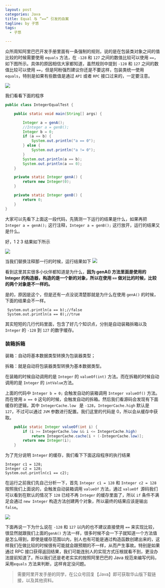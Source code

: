 ```yaml
---
layout: post
categories: Java
title: Equal 与 “==” 引发的血案
tagline: by 子悠
tags: 
  - 子悠

---
```


众所周知阿里巴巴开发手册里面有一条强制的规则，说的是在包装类对象之间的值比较的时候需要使用 `equals` 方法，在 `-128` 和 `127` 之间的数值比较可以使用 `==`，如下图所示。具体的原因相信大家都知道，虽然规则中提到 `-128` 和 `127` 之间的数值比较可以使用 `==`，但是阿粉强烈建议你还是不要这样，包装类统一使用 `equals`，特别是如果有些数值是通过 `API` 或者 `RPC` 接口过来的，一定要注意。

<!--more-->

![](http://www.justdojava.com/assets/images/2019/java/image_ziyou/2021/1004/00.png)

我们看看下面的程序

```java
public class IntegerEqualTest {

    public static void main(String[] args) {

        Integer a = genA();
        //Integer a = genB();
        Integer b = 0;
        if (a == b) {
            System.out.println("a == 0");
        } else {
            System.out.println("a != 0");
        }
        System.out.println(a == b);
        System.out.println(a == 0);
    }

    private static Integer genA() {
        return new Integer(0);
    }

    private static Integer genB() {
        return 0;
    }
}
```

大家可以先看下上面这一段代码，先猜测一下运行的结果是什么，如果再把 `Integer a = genA();` 这行注释，`Integer a = genB();` 这行放开，运行的结果又是什么。

好，1 2 3 结果如下所示

![](http://www.justdojava.com/assets/images/2019/java/image_ziyou/2021/1004/01.png)

当我们替换注释那一行的时候，运行结果如下
![](http://www.justdojava.com/assets/images/2019/java/image_ziyou/2021/1004/02.png)

看到这里其实很多小伙伴都知道是为什么，**因为 genA() 方法里面是使用的 Integer 的构造器，构造的是一个新的对象，所以在使用 `==` 做对比的时候，比较的两个对象是不一样的。**

是的，原因是这个，但是还有一点没说清楚那就是为什么在使用 `genA()` 的时候，下面的结果会不一样。

```
 System.out.println(a == b);//false
 System.out.println(a == 0);//true
```

其实短短的几行代码里面，包含了好几个知识点，分别是自动装箱拆箱以及 `Integer` 的 `-128` 到 `127` 的数字缓存。

### 装箱拆箱

装箱：自动将基本数据类型转换为包装器类型；

拆箱：就是自动将包装器类型转换为基本数据类型。

在装箱的时候自动调用的是 `Integer` 的 `valueOf(int)` 方法。而在拆箱的时候自动调用的是 `Integer` 的 `intValue`方法。

上面的代码中 `Integer b = 0;` 会触发自动的装箱调用 `Integer valueOf()` 方法。而在使用 `a == 0` 这句的时候，会触发自动的拆箱。然后我们看源码会发现有下面缓存的逻辑，其中 `IntegerCache.low ` 是 `-128`，`IntegerCache.high` 默认是 `127`，不过可以通过 `JVM` 参数进行配置。我们这里的代码是 0，所以会从缓存中获取。

```java
    public static Integer valueOf(int i) {
        if (i >= IntegerCache.low && i <= IntegerCache.high)
            return IntegerCache.cache[i + (-IntegerCache.low)];
        return new Integer(i);
    }
```

为了充分说明 `Integer` 的缓存，我们看下下面这段程序的执行结果

```
Integer c1 = 128;
Integer c2 = 128;
System.out.println(c1 == c2);
```

在运行之前我们先自己分析一下，首先 `Integer c1 = 128` 和 `Integer c2 = 128` 按照我们上面说的，会触发自动装箱调用 `valueOf` 方法，通过 `valueOf `源码我们可以看到在默认的情况下 `128` 已经不再 `Integer` 的缓存里面了，所以 `if` 条件不满足会通过 `new Integer` 构造方法创建两个对象，所以最终的结果应该是输出 `false`。

![](http://www.justdojava.com/assets/images/2019/java/image_ziyou/2021/1004/03.png)

下面再说一下为什么说在 `-128` 和 `127` 以内的也不建议直接使用 `==` 来实现比较，很显然就跟我们上面的`genA()` 方法一样，很多时候不会一下子就知道一个方法值是怎么得到，即使是缓存范围以内，别人也有可能是通过构造函数创建出来的，这样我们在做比较的时候很有可能就会跟预期的不一样，从而产生事故。特别是如果通过 RPC 接口获得返回结果，我们可能连别人的实现方式压根就看不到，更没办法提前知道了。所以我们还是老老实实的按照阿里巴巴的 Java 规范来编写代码，采用`equals` 方法来判断，这样肯定没问题。

> 需要阿里开发手册的同学，在公众号回复【Java】即可获取华山版下载链接，以及其他资料。

